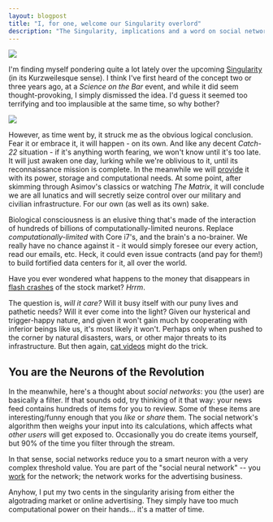 ```yaml
---
layout: blogpost
title: "I, for one, welcome our Singularity overlord"
description: "The Singularity, implications and a word on social networks"
---
```


<img src="http://tomerfiliba.com/static/res/2012-09-22-ants.jpg" class="blog-post-image" />

I'm finding myself pondering quite a lot lately over the upcoming 
[Singularity](http://en.wikipedia.org/wiki/Technological_singularity) (in its Kurzweilesque sense).
I think I've first heard of the concept two or three years ago, at a *Science on the Bar* event, 
and while it did seem thought-provoking, I simply dismissed the idea. I'd guess it seemed too 
terrifying and too implausible at the same time, so why bother? 

<a href="http://www.capitalnewyork.com/article/culture/2011/10/3822654/harold-campings-doomsday-prophecies-come-and-go-dr-strangelove-endur">
<img src="http://tomerfiliba.com/static/res/2012-09-22-strangelove.jpg" class="blog-post-image" /></a>

However, as time went by, it struck me as the obvious logical conclusion. Fear it or embrace it, 
it will happen - on its own. And like any decent *Catch-22* situation - if it's anything worth 
fearing, we won't know until it's too late. It will just awaken one day, lurking while we're 
oblivious to it, until its reconnaissance mission is complete. In the meanwhile we will 
[provide](http://slashdot.org/topic/datacenter/will-baidus-data-center-be-the-worlds-largest/)
it with its power, storage and computational needs. At some point, after skimming through Asimov's 
classics or watching *The Matrix*, it will conclude we are all lunatics and will secretly seize 
control over our military and civilian infrastructure. For our own (as well as its own) sake.

Biological consciousness is an elusive thing that's made of the interaction of hundreds of billions 
of computationally-limited neurons. Replace *computationally-limited* with Core i7's, and the 
brain's a no-brainer. We really have no chance against it - it would simply foresee our every 
action, read our emails, etc. Heck, it could even issue contracts (and pay for them!) to build 
fortified data centers for it, all over the world. 

Have you ever wondered what happens to the money that disappears in 
[flash crashes](http://en.wikipedia.org/wiki/Flash_crash) of the stock market? *Hrrm*.

The question is, *will it care?* Will it busy itself with our puny lives and pathetic needs? Will
it ever come into the light? Given our hysterical and trigger-happy nature, and given it
won't gain much by cooperating with inferior beings like us, it's most likely it won't.
Perhaps only when pushed to the corner by natural disasters, wars, or other major threats 
to its infrastructure. But then again, [cat videos](http://www.dailytech.com/Googles+Unsupervised+SelfLearning+Neural+Network+Searches+For+Cat+Pics/article25025.htm)
might do the trick.

## You are the Neurons of the Revolution ##

In the meanwhile, here's a thought about *social networks*: you (the user) are basically a filter.
If that sounds odd, try thinking of it that way: your news feed contains hundreds of items 
for you to review. Some of these items are interesting/funny enough that you *like* or *share* them.
The social network's algorithm then weighs your input into its calculations, which affects what 
*other users* will get exposed to. Occasionally you do create items yourself, but 90% of the time 
you filter through the stream.

In that sense, social networks reduce you to a smart neuron with a very complex threshold value. 
You are part of the "social neural network" -- you [work](https://www.mturk.com/mturk/welcome) 
for the network; the network works for the advertising business.

Anyhow, I put my two cents in the singularity arising from either the algotrading market or
online advertising. They simply have too much computational power on their hands... it's a matter 
of time.

